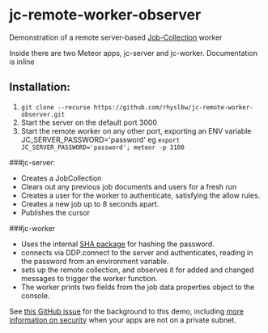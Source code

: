 # jc-remote-worker-observer
Demonstration of a remote server-based [Job-Collection](https://github.com/vsivsi/meteor-job-collection/) worker

Inside there are two Meteor apps, jc-server and jc-worker. Documentation is inline

## Installation:

1. `git clone --recurse https://github.com/rhyslbw/jc-remote-worker-observer.git`
2. Start the server on the default port 3000
3. Start the remote worker on any other port, exporting an ENV variable JC_SERVER_PASSWORD='password' eg `export JC_SERVER_PASSWORD='password'; meteor -p 3100`

###jc-server:
- Creates a JobCollection
- Clears out any previous job documents and users for a fresh run
- Creates a user for the worker to authenticate, satisfying the allow rules.
- Creates a new job up to 8 seconds apart.
- Publishes the cursor

###jc-worker
- Uses the internal [SHA package](https://atmospherejs.com/meteor/sha) for hashing the password.
- connects via DDP.connect to the server and authenticates, reading in the password from an environment variable.
- sets up the remote collection, and observes it for added and changed messages to trigger the worker function.
- The worker prints two fields from the job data properties object to the console.

See [this GitHub issue](https://github.com/vsivsi/meteor-job-collection/issues/59) for the background to this demo, including [more information on security](https://github.com/vsivsi/meteor-job-collection/issues/59#issuecomment-74011582) when your apps are not on a private subnet.

